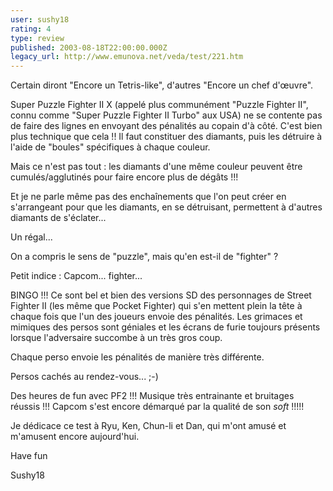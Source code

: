 ```yaml
---
user: sushy18
rating: 4
type: review
published: 2003-08-18T22:00:00.000Z
legacy_url: http://www.emunova.net/veda/test/221.htm
---
```

Certain diront "Encore un Tetris-like", d'autres "Encore un chef d'œuvre".  

  

Super Puzzle Fighter II X (appelé plus communément "Puzzle Fighter II", connu comme "Super Puzzle Fighter II Turbo" aux USA) ne se contente pas de faire des lignes en envoyant des pénalités au copain d'à côté. C'est bien plus technique que cela !! Il faut constituer des diamants, puis les détruire à l'aide de "boules" spécifiques à chaque couleur.  

Mais ce n'est pas tout : les diamants d'une même couleur peuvent être cumulés/agglutinés pour faire encore plus de dégâts !!!  

Et je ne parle même pas des enchaînements que l'on peut créer en s'arrangeant pour que les diamants, en se détruisant, permettent à d'autres diamants de s'éclater...  

Un régal...  

  

On a compris le sens de "puzzle", mais qu'en est-il de "fighter" ?  

Petit indice : Capcom... fighter...  

BINGO !!! Ce sont bel et bien des versions SD des personnages de Street Fighter II (les même que Pocket Fighter) qui s'en mettent plein la tête à chaque fois que l'un des joueurs envoie des pénalités. Les grimaces et mimiques des persos sont géniales et les écrans de furie toujours présents lorsque l'adversaire succombe à un très gros coup.  

Chaque perso envoie les pénalités de manière très différente.  

Persos cachés au rendez-vous... ;-)  

  

Des heures de fun avec PF2 !!! Musique très entrainante et bruitages réussis !!! Capcom s'est encore démarqué par la qualité de son _soft_ !!!!!  

  

Je dédicace ce test à Ryu, Ken, Chun-li et Dan, qui m'ont amusé et m'amusent encore aujourd'hui.  

  

  

Have fun  

Sushy18